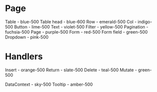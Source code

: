 # Page

Table - blue-500
Table head - blue-600
Row - emerald-500
Col - indigo-500
Button - lime-500
Text - violet-500
Filter - yellow-500
Pagination - fuchsia-500
Page - purple-500
Form - red-500
Form field - green-500
Dropdown - pink-500


# Handlers

Insert - orange-500
Return - slate-500
Delete - teal-500
Mutate - green-500

DataContext - sky-500
Tooltip - amber-500


